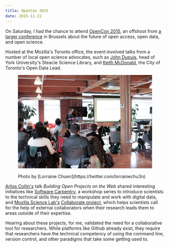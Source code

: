 ```yaml
---
title: OpenCon 2015
date: 2015-11-22
---
```


On Saturday, I had the chance to attend [OpenCon 2015](http://www.opencon2015.org/acs/opencon_2015_toronto), an offshoot from [a larger conference](http://www.opencon2015.org/) in Brussels about the future of open access, open data, and open science.

Hosted at the Mozilla's Toronto office, the event involved talks from a number of local open science advocates, such as [John Dupuis](http://scienceblogs.com/confessions/), head of York University's Steacie Science Library, and [Keith McDonald](https://about.me/keithmcdonald), the City of Toronto's Open Data Lead.

<figure>
  <img src="/assets/img/open-con-toronto.jpg" />
  <figcaption>
    <p>Photo by [Lorraine Chuen](https://twitter.com/lorrainechu3n)</p>
  </figcaption>
</figure>

[Arliss Collin's](https://mozillascience.org/u/arlissc) talk _Building Open Projects on the Web_ shared interesting initiatives like [Software Carpentry](http://software-carpentry.org/), a workshop series to introduce scientists to the technical skills they need to manipulate and work with digital data, and [Mozilla Science Lab's](https://www.mozillascience.org/) [Collaborate project](https://www.mozillascience.org/collaborate), which helps scientists call for the help of external collaborators when their research leads them to areas outside of their expertise.

Hearing about these projects, for me, validated the need for a collaborative tool for researchers. While platforms like Github already exist, they require that researchers have the technical competency of using the command line, version control, and other paradigms that take some getting used to.
